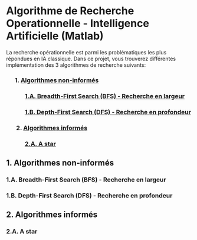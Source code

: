 # Algorithme de Recherche Operationnelle - Intelligence Artificielle (Matlab)

La recherche opérationnelle est parmi les problématiques les plus répondues en IA classique. Dans ce projet, vous trouverez différentes implémentation des 3 algorithmes de recherche suivants: 

### &nbsp;&nbsp;&nbsp;&nbsp;&nbsp;&nbsp;1. [Algorithmes non-informés]()
### &nbsp;&nbsp;&nbsp;&nbsp;&nbsp;&nbsp;&nbsp;&nbsp;&nbsp;&nbsp;&nbsp;&nbsp; [1.A. Breadth-First Search (BFS) - Recherche en largeur]()
### &nbsp;&nbsp;&nbsp;&nbsp;&nbsp;&nbsp;&nbsp;&nbsp;&nbsp;&nbsp;&nbsp;&nbsp; [1.B. Depth-First Search (DFS) - Recherche en profondeur]()
### &nbsp;&nbsp;&nbsp;&nbsp;&nbsp;&nbsp; 2. [Algorithmes informés]()
### &nbsp;&nbsp;&nbsp;&nbsp;&nbsp;&nbsp;&nbsp;&nbsp;&nbsp;&nbsp;&nbsp;&nbsp; [2.A. A star]()

## 1. Algorithmes non-informés

### 1.A. Breadth-First Search (BFS) - Recherche en largeur

### 1.B. Depth-First Search (DFS) - Recherche en profondeur

## 2. Algorithmes informés 

### 2.A. A star

